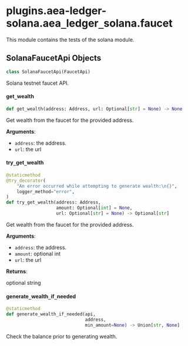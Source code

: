 <a id="plugins.aea-ledger-solana.aea_ledger_solana.faucet"></a>

# plugins.aea-ledger-solana.aea`_`ledger`_`solana.faucet

This module contains the tests of the solana module.

<a id="plugins.aea-ledger-solana.aea_ledger_solana.faucet.SolanaFaucetApi"></a>

## SolanaFaucetApi Objects

```python
class SolanaFaucetApi(FaucetApi)
```

Solana testnet faucet API.

<a id="plugins.aea-ledger-solana.aea_ledger_solana.faucet.SolanaFaucetApi.get_wealth"></a>

#### get`_`wealth

```python
def get_wealth(address: Address, url: Optional[str] = None) -> None
```

Get wealth from the faucet for the provided address.

**Arguments**:

- `address`: the address.
- `url`: the url

<a id="plugins.aea-ledger-solana.aea_ledger_solana.faucet.SolanaFaucetApi.try_get_wealth"></a>

#### try`_`get`_`wealth

```python
@staticmethod
@try_decorator(
    "An error occurred while attempting to generate wealth:\n{}",
    logger_method="error",
)
def try_get_wealth(address: Address,
                   amount: Optional[int] = None,
                   url: Optional[str] = None) -> Optional[str]
```

Get wealth from the faucet for the provided address.

**Arguments**:

- `address`: the address.
- `amount`: optional int
- `url`: the url

**Returns**:

optional string

<a id="plugins.aea-ledger-solana.aea_ledger_solana.faucet.SolanaFaucetApi.generate_wealth_if_needed"></a>

#### generate`_`wealth`_`if`_`needed

```python
@staticmethod
def generate_wealth_if_needed(api,
                              address,
                              min_amount=None) -> Union[str, None]
```

Check the balance prior to generating wealth.


